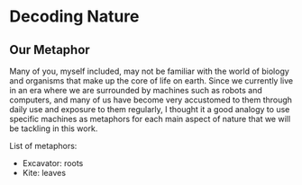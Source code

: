 # Decoding Nature

## Our Metaphor

Many of you, myself included, may not be familiar with the world of biology and organisms that make up the core of life on earth. Since we currently live in an era where we are surrounded by machines such as robots and computers, and many of us have become very accustomed to them through daily use and exposure to them regularly, I thought it a good analogy to use specific machines as metaphors for each main aspect of nature that we will be tackling in this work.

List of metaphors:

- Excavator: roots
- Kite: leaves